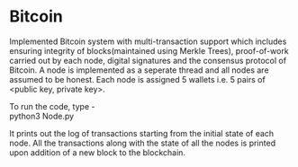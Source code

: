 # Bitcoin

Implemented Bitcoin system with multi-transaction support which includes ensuring integrity of blocks(maintained using Merkle Trees), proof-of-work carried out by each node, digital signatures and the consensus protocol of Bitcoin. A node is implemented as a seperate thread and all nodes are assumed to be honest. Each node is assigned 5 wallets i.e. 5 pairs of <public key, private key>.

To run the code, type - <br />
python3 Node.py


It prints out the log of transactions starting from the initial state of each node. All the transactions along with the state of all the nodes is printed upon addition of a new block to the blockchain. 
